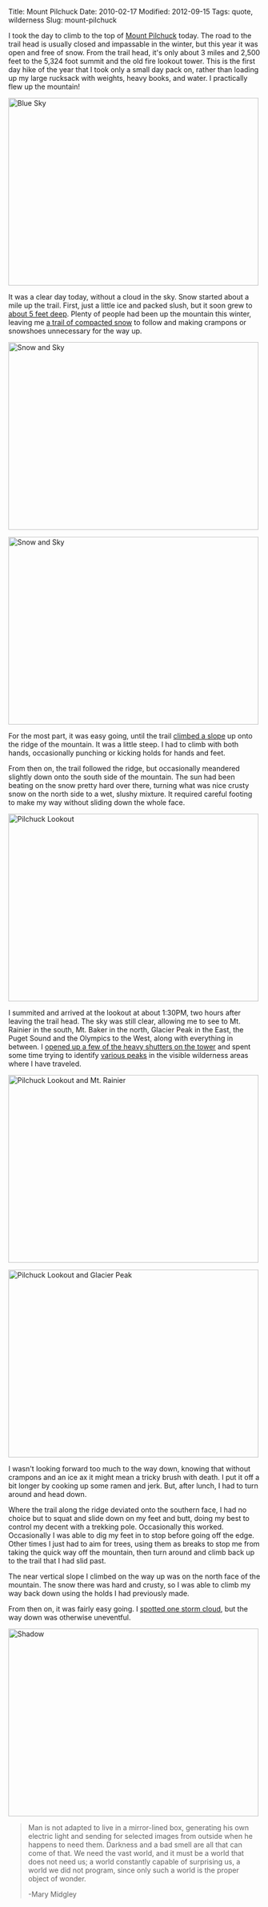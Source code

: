 Title: Mount Pilchuck
Date: 2010-02-17
Modified: 2012-09-15
Tags: quote, wilderness
Slug: mount-pilchuck

I took the day to climb to the top of <a href="http://en.wikipedia.org/wiki/Mount_Pilchuck">Mount Pilchuck</a> today. The road to the trail head is usually closed and impassable in the winter, but this year it was open and free of snow. From the trail head, it's only about 3 miles and 2,500 feet to the 5,324 foot summit and the old fire lookout tower. This is the first day hike of the year that I took only a small day pack on, rather than loading up my large rucksack with weights, heavy books, and water. I practically flew up the mountain!

<a href="http://www.flickr.com/photos/pigmonkey/4366221107/" title="Blue Sky by Pig Monkey, on Flickr"><img src="http://farm5.static.flickr.com/4002/4366221107_d2e8281b6a.jpg" width="500" height="375" alt="Blue Sky" /></a>

<!--more-->

It was a clear day today, without a cloud in the sky. Snow started about a mile up the trail. First, just a little ice and packed slush, but it soon grew to <a href="http://www.flickr.com/photos/pigmonkey/4366224283/in/set-72157623457388158/">about 5 feet deep</a>. Plenty of people had been up the mountain this winter, leaving me <a href="http://www.flickr.com/photos/pigmonkey/4366226273/in/set-72157623457388158/">a trail of compacted snow</a> to follow and making crampons or snowshoes unnecessary for the way up.

<a href="http://www.flickr.com/photos/pigmonkey/4366974136/" title="Snow and Sky by Pig Monkey, on Flickr"><img src="http://farm5.static.flickr.com/4050/4366974136_520931a172.jpg" width="500" height="375" alt="Snow and Sky" /></a>

<a href="http://www.flickr.com/photos/pigmonkey/4366975118/" title="Snow and Sky by Pig Monkey, on Flickr"><img src="http://farm3.static.flickr.com/2782/4366975118_f7d4e35c82.jpg" width="500" height="375" alt="Snow and Sky" /></a>

For the most part, it was easy going, until the trail <a href="http://www.flickr.com/photos/pigmonkey/4366978162/in/set-72157623457388158/">climbed a slope</a> up onto the ridge of the mountain. It was a little steep. I had to climb with both hands, occasionally punching or kicking holds for hands and feet.

From then on, the trail followed the ridge, but occasionally meandered slightly down onto the south side of the mountain. The sun had been beating on the snow pretty hard over there, turning what was nice crusty snow on the north side to a wet, slushy mixture. It required careful footing to make my way without sliding down the whole face.

<a href="http://www.flickr.com/photos/pigmonkey/4366232879/" title="Pilchuck Lookout by Pig Monkey, on Flickr"><img src="http://farm3.static.flickr.com/2800/4366232879_e7e0f2188e.jpg" width="500" height="375" alt="Pilchuck Lookout" /></a>

I summited and arrived at the lookout at about 1:30PM, two hours after leaving the trail head. The sky was still clear, allowing me to see to Mt. Rainier in the south, Mt. Baker in the north, Glacier Peak in the East, the Puget Sound and the Olympics to the West, along with everything in between. I <a href="http://www.flickr.com/photos/pigmonkey/4366986584/in/set-72157623457388158/">opened up a few of the heavy shutters on the tower</a> and spent some time trying to identify <a href="http://www.flickr.com/photos/pigmonkey/4366988022/in/set-72157623457388158/">various peaks</a> in the visible wilderness areas where I have traveled.

<a href="http://www.flickr.com/photos/pigmonkey/4366982622/" title="Pilchuck Lookout and Mt. Rainier by Pig Monkey, on Flickr"><img src="http://farm5.static.flickr.com/4034/4366982622_bd74982a67.jpg" width="500" height="375" alt="Pilchuck Lookout and Mt. Rainier" /></a>

<a href="http://www.flickr.com/photos/pigmonkey/4366984142/" title="Pilchuck Lookout and Glacier Peak by Pig Monkey, on Flickr"><img src="http://farm3.static.flickr.com/2763/4366984142_3a39615c3b.jpg" width="500" height="375" alt="Pilchuck Lookout and Glacier Peak" /></a>

I wasn't looking forward too much to the way down, knowing that without crampons and an ice ax it might mean a tricky brush with death. I put it off a bit longer by cooking up some ramen and jerk. But, after lunch, I had to turn around and head down.

Where the trail along the ridge deviated onto the southern face, I had no choice but to squat and slide down on my feet and butt, doing my best to control my decent with a trekking pole. Occasionally this worked. Occasionally I was able to dig my feet in to stop before going off the edge. Other times I just had to aim for trees, using them as breaks to stop me from taking the quick way off the mountain, then turn around and climb back up to the trail that I had slid past.

The near vertical slope I climbed on the way up was on the north face of the mountain. The snow there was hard and crusty, so I was able to climb my way back down using the holds I had previously made.

From then on, it was fairly easy going. I <a href="http://www.flickr.com/photos/pigmonkey/4366990622/in/set-72157623457388158/">spotted one storm cloud</a>, but the way down was otherwise uneventful.

<a href="http://www.flickr.com/photos/pigmonkey/4366242629/" title="Shadow by Pig Monkey, on Flickr"><img src="http://farm5.static.flickr.com/4020/4366242629_b004cc3dfe.jpg" width="500" height="375" alt="Shadow" /></a>

<blockquote>Man is not adapted to live in a mirror-lined box, generating his own electric light and sending for selected images from outside when he happens to need them. Darkness and a bad smell are all that can come of that. We need the vast world, and it must be a world that does not need us; a world constantly capable of surprising us, a world we did not program, since only such a world is the proper object of wonder.

-Mary Midgley</blockquote>
